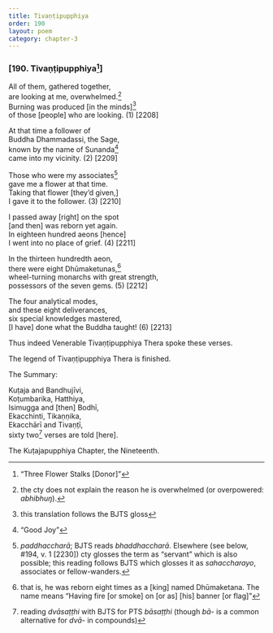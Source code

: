 ```yaml
---
title: Tivaṇṭipupphiya
order: 190
layout: poem
category: chapter-3
---
```


### \[190. Tivaṇṭipupphiya[^1]\]

All of them, gathered together,  
are looking at me, overwhelmed.[^2]  
Burning was produced \[in the minds\][^3]  
of those \[people\] who are looking. (1) \[2208\]

At that time a follower of  
Buddha Dhammadassi, the Sage,  
known by the name of Sunanda[^4]  
came into my vicinity. (2) \[2209\]

Those who were my associates[^5]  
gave me a flower at that time.  
Taking that flower \[they’d given,\]  
I gave it to the follower. (3) \[2210\]

I passed away \[right\] on the spot  
\[and then\] was reborn yet again.  
In eighteen hundred aeons \[hence\]  
I went into no place of grief. (4) \[2211\]

In the thirteen hundredth aeon,  
there were eight Dhūmaketunas,[^6]  
wheel-turning monarchs with great strength,  
possessors of the seven gems. (5) \[2212\]

The four analytical modes,  
and these eight deliverances,  
six special knowledges mastered,  
\[I have\] done what the Buddha taught! (6) \[2213\]

Thus indeed Venerable Tivaṇṭipupphiya Thera spoke these verses.

The legend of Tivaṇṭipupphiya Thera is finished.

The Summary:

Kuṭaja and Bandhujīvi,  
Koṭumbarika, Hatthiya,  
Isimugga and \[then\] Bodhī,  
Eka<span class="diacritics" data-state="on">c</span><span class="no-diacritics" data-state="off">ch</span>inti, Tikaṇṇika,  
Eka<span class="diacritics" data-state="on">c</span><span class="no-diacritics" data-state="off">ch</span>ārī and Tivaṇṭī,  
sixty two[^7] verses are told \[here\].

The Kuṭajapupphiya Chapter, the Nineteenth.

[^1]: “Three Flower Stalks \[Donor\]”

[^2]: the cty does not explain the reason he is overwhelmed (or overpowered: *abhibhuŋ*).

[^3]: this translation follows the BJTS gloss

[^4]: “Good Joy”

[^5]: *paddha<span class="diacritics" data-state="on">c</span><span class="no-diacritics" data-state="off">ch</span>arā*; BJTS reads *bhaddha<span class="diacritics" data-state="on">c</span><span class="no-diacritics" data-state="off">ch</span>arā*. Elsewhere (see below, \#194, v. 1 \[2230\]) cty glosses the term as “servant” which is also possible; this reading follows BJTS which glosses it as *saha<span class="diacritics" data-state="on">c</span><span class="no-diacritics" data-state="off">ch</span>arayo*, associates or fellow-wanders.

[^6]: that is, he was reborn eight times as a \[king\] named Dhūmaketana. The name means “Having fire \[or smoke\] on \[or as\] \[his\] banner \[or flag\]”

[^7]: reading *dvāsaṭṭhi* with BJTS for PTS *bāsaṭṭhi* (though *bā-* is a common alternative for *dvā-* in compounds)
